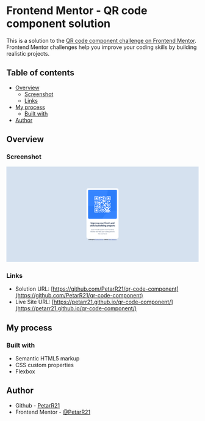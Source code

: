 # Frontend Mentor - QR code component solution

This is a solution to the [QR code component challenge on Frontend Mentor](https://www.frontendmentor.io/challenges/qr-code-component-iux_sIO_H). Frontend Mentor challenges help you improve your coding skills by building realistic projects.

## Table of contents

- [Overview](#overview)
  - [Screenshot](#screenshot)
  - [Links](#links)
- [My process](#my-process)
  - [Built with](#built-with)
- [Author](#author)

## Overview

### Screenshot

![](./solution.png)

### Links

- Solution URL: [https://github.com/PetarR21/qr-code-component](https://github.com/PetarR21/qr-code-component)
- Live Site URL: [https://petarr21.github.io/qr-code-component/](https://petarr21.github.io/qr-code-component/)

## My process

### Built with

- Semantic HTML5 markup
- CSS custom properties
- Flexbox

## Author

- Github - [PetarR21](https://github.com/PetarR21)
- Frontend Mentor - [@PetarR21](https://www.frontendmentor.io/profile/PetarR21)

